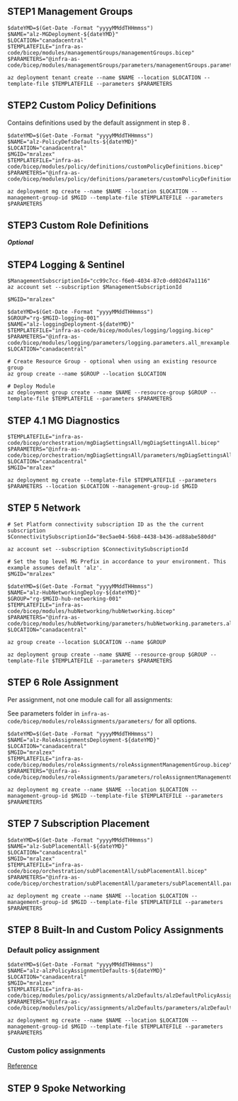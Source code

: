 ## STEP1 Management Groups

```
$dateYMD=$(Get-Date -Format "yyyyMMddTHHmmss")
$NAME="alz-MGDeployment-${dateYMD}"
$LOCATION="canadacentral"
$TEMPLATEFILE="infra-as-code/bicep/modules/managementGroups/managementGroups.bicep"
$PARAMETERS="@infra-as-code/bicep/modules/managementGroups/parameters/managementGroups.parameters.all_mrexample.json"

az deployment tenant create --name $NAME --location $LOCATION --template-file $TEMPLATEFILE --parameters $PARAMETERS
```

## STEP2 Custom Policy Definitions

Contains definitions used by the default assignment in step 8 . 

```
$dateYMD=$(Get-Date -Format "yyyyMMddTHHmmss")
$NAME="alz-PolicyDefsDefaults-${dateYMD}"
$LOCATION="canadacentral"
$MGID="mralzex"
$TEMPLATEFILE="infra-as-code/bicep/modules/policy/definitions/customPolicyDefinitions.bicep"
$PARAMETERS="@infra-as-code/bicep/modules/policy/definitions/parameters/customPolicyDefinitions.parameters.all_mrexample.json"

az deployment mg create --name $NAME --location $LOCATION --management-group-id $MGID --template-file $TEMPLATEFILE --parameters $PARAMETERS
```

## STEP3 Custom Role Definitions

***Optional***



## STEP4 Logging & Sentinel

```
$ManagementSubscriptionId="cc99c7cc-f6e0-4034-87c0-dd02d47a1116"
az account set --subscription $ManagementSubscriptionId

$MGID="mralzex"

$dateYMD=$(Get-Date -Format "yyyyMMddTHHmmss")
$GROUP="rg-$MGID-logging-001"
$NAME="alz-loggingDeployment-${dateYMD}"
$TEMPLATEFILE="infra-as-code/bicep/modules/logging/logging.bicep"
$PARAMETERS="@infra-as-code/bicep/modules/logging/parameters/logging.parameters.all_mrexample.json"
$LOCATION="canadacentral"

# Create Resource Group - optional when using an existing resource group
az group create --name $GROUP --location $LOCATION

# Deploy Module
az deployment group create --name $NAME --resource-group $GROUP --template-file $TEMPLATEFILE --parameters $PARAMETERS
```

## STEP 4.1 MG Diagnostics

```
$TEMPLATEFILE="infra-as-code/bicep/orchestration/mgDiagSettingsAll/mgDiagSettingsAll.bicep"
$PARAMETERS="@infra-as-code/bicep/orchestration/mgDiagSettingsAll/parameters/mgDiagSettingsAll.parameters.all_mrexample.json"
$LOCATION="canadacentral"
$MGID="mralzex"

az deployment mg create --template-file $TEMPLATEFILE --parameters $PARAMETERS --location $LOCATION --management-group-id $MGID
```

## STEP 5 Network

```
# Set Platform connectivity subscription ID as the the current subscription
$ConnectivitySubscriptionId="8ec5ae04-56b8-4438-b436-ad88abe580dd"

az account set --subscription $ConnectivitySubscriptionId

# Set the top level MG Prefix in accordance to your environment. This example assumes default 'alz'.
$MGID="mralzex"

$dateYMD=$(Get-Date -Format "yyyyMMddTHHmmss")
$NAME="alz-HubNetworkingDeploy-${dateYMD}"
$GROUP="rg-$MGID-hub-networking-001"
$TEMPLATEFILE="infra-as-code/bicep/modules/hubNetworking/hubNetworking.bicep"
$PARAMETERS="@infra-as-code/bicep/modules/hubNetworking/parameters/hubNetworking.parameters.all_mrexample.json"
$LOCATION="canadacentral"

az group create --location $LOCATION --name $GROUP

az deployment group create --name $NAME --resource-group $GROUP --template-file $TEMPLATEFILE --parameters $PARAMETERS

```

## STEP 6 Role Assignment 

Per assignment, not one module call for all assignments:

See parameters folder in `infra-as-code/bicep/modules/roleAssignments/parameters/` for all options.

```
$dateYMD=$(Get-Date -Format "yyyyMMddTHHmmss")
$NAME="alz-RoleAssignmentsDeployment-${dateYMD}"
$LOCATION="canadacentral"
$MGID="mralzex"
$TEMPLATEFILE="infra-as-code/bicep/modules/roleAssignments/roleAssignmentManagementGroup.bicep"
$PARAMETERS="@infra-as-code/bicep/modules/roleAssignments/parameters/roleAssignmentManagementGroup.servicePrincipal.parameters.all.json"

az deployment mg create --name $NAME --location $LOCATION --management-group-id $MGID --template-file $TEMPLATEFILE --parameters $PARAMETERS
```

## STEP 7 Subscription Placement

```
$dateYMD=$(Get-Date -Format "yyyyMMddTHHmmss")
$NAME="alz-SubPlacementAll-${dateYMD}"
$LOCATION="canadacentral"
$MGID="mralzex"
$TEMPLATEFILE="infra-as-code/bicep/orchestration/subPlacementAll/subPlacementAll.bicep"
$PARAMETERS="@infra-as-code/bicep/orchestration/subPlacementAll/parameters/subPlacementAll.parameters.all_mrexample.json"

az deployment mg create --name $NAME --location $LOCATION --management-group-id $MGID --template-file $TEMPLATEFILE --parameters $PARAMETERS
```

## STEP 8 Built-In and Custom Policy Assignments

### Default policy assignment

```
$dateYMD=$(Get-Date -Format "yyyyMMddTHHmmss")
$NAME="alz-alzPolicyAssignmentDefaults-${dateYMD}"
$LOCATION="canadacentral"
$MGID="mralzex"
$TEMPLATEFILE="infra-as-code/bicep/modules/policy/assignments/alzDefaults/alzDefaultPolicyAssignments.bicep"
$PARAMETERS="@infra-as-code/bicep/modules/policy/assignments/alzDefaults/parameters/alzDefaultPolicyAssignments.parameters.all_mrexample.json"

az deployment mg create --name $NAME --location $LOCATION --management-group-id $MGID --template-file $TEMPLATEFILE --parameters $PARAMETERS
```

### Custom policy assignments 

[Reference](https://github.com/Azure/ALZ-Bicep/tree/main/infra-as-code/bicep/modules/policy/assignments)

## STEP 9 Spoke Networking

